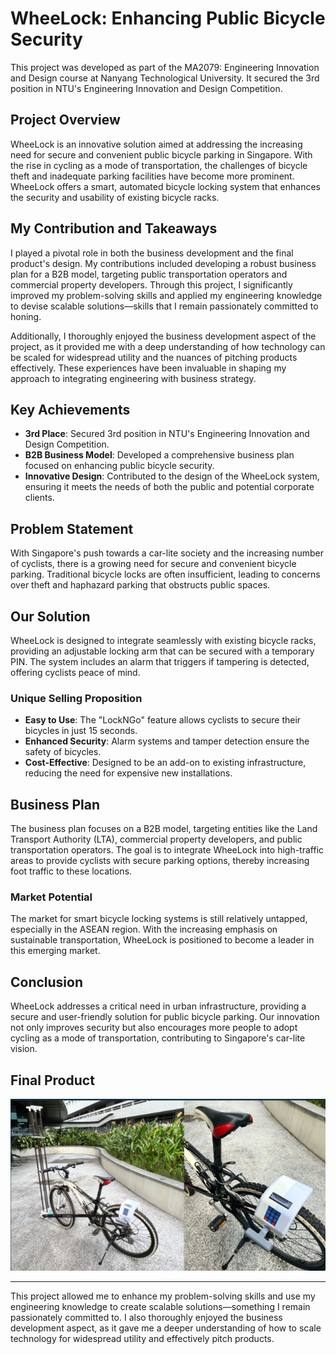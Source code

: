 # WheeLock: Enhancing Public Bicycle Security

This project was developed as part of the MA2079: Engineering Innovation and Design course at Nanyang Technological University. It secured the 3rd position in NTU's Engineering Innovation and Design Competition.

## Project Overview

WheeLock is an innovative solution aimed at addressing the increasing need for secure and convenient public bicycle parking in Singapore. With the rise in cycling as a mode of transportation, the challenges of bicycle theft and inadequate parking facilities have become more prominent. WheeLock offers a smart, automated bicycle locking system that enhances the security and usability of existing bicycle racks.

## My Contribution and Takeaways

I played a pivotal role in both the business development and the final product's design. My contributions included developing a robust business plan for a B2B model, targeting public transportation operators and commercial property developers. Through this project, I significantly improved my problem-solving skills and applied my engineering knowledge to devise scalable solutions—skills that I remain passionately committed to honing.

Additionally, I thoroughly enjoyed the business development aspect of the project, as it provided me with a deep understanding of how technology can be scaled for widespread utility and the nuances of pitching products effectively. These experiences have been invaluable in shaping my approach to integrating engineering with business strategy.

## Key Achievements

- **3rd Place**: Secured 3rd position in NTU's Engineering Innovation and Design Competition.
- **B2B Business Model**: Developed a comprehensive business plan focused on enhancing public bicycle security.
- **Innovative Design**: Contributed to the design of the WheeLock system, ensuring it meets the needs of both the public and potential corporate clients.

## Problem Statement

With Singapore's push towards a car-lite society and the increasing number of cyclists, there is a growing need for secure and convenient bicycle parking. Traditional bicycle locks are often insufficient, leading to concerns over theft and haphazard parking that obstructs public spaces.

## Our Solution

WheeLock is designed to integrate seamlessly with existing bicycle racks, providing an adjustable locking arm that can be secured with a temporary PIN. The system includes an alarm that triggers if tampering is detected, offering cyclists peace of mind.

### Unique Selling Proposition

- **Easy to Use**: The "LockNGo" feature allows cyclists to secure their bicycles in just 15 seconds.
- **Enhanced Security**: Alarm systems and tamper detection ensure the safety of bicycles.
- **Cost-Effective**: Designed to be an add-on to existing infrastructure, reducing the need for expensive new installations.

## Business Plan

The business plan focuses on a B2B model, targeting entities like the Land Transport Authority (LTA), commercial property developers, and public transportation operators. The goal is to integrate WheeLock into high-traffic areas to provide cyclists with secure parking options, thereby increasing foot traffic to these locations.

### Market Potential

The market for smart bicycle locking systems is still relatively untapped, especially in the ASEAN region. With the increasing emphasis on sustainable transportation, WheeLock is positioned to become a leader in this emerging market.

## Conclusion

WheeLock addresses a critical need in urban infrastructure, providing a secure and user-friendly solution for public bicycle parking. Our innovation not only improves security but also encourages more people to adopt cycling as a mode of transportation, contributing to Singapore's car-lite vision.

## Final Product

![WheeLock Final Product](https://github.com/palakpwl07/Wheelock/blob/main/wheelockimage.png)

---

This project allowed me to enhance my problem-solving skills and use my engineering knowledge to create scalable solutions—something I remain passionately committed to. I also thoroughly enjoyed the business development aspect, as it gave me a deeper understanding of how to scale technology for widespread utility and effectively pitch products.
